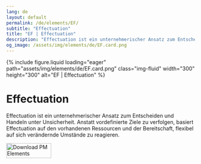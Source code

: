 ```yaml
---
lang: de
layout: default
permalink: /de/elements/EF/
subtitle: "Effectuation"
title: "EF | Effectuation"
description: "Effectuation ist ein unternehmerischer Ansatz zum Entscheiden und Handeln unter Unsicherheit. Anstatt vordefinierte Ziele zu verfolgen, basiert Effectuation auf den vorhandenen Ressourcen und der Bereitschaft, flexibel auf sich verändernde Umstände zu reagieren."
og_image: /assets/img/elements/de/EF.card.png
---
```


{% include figure.liquid loading="eager" path="assets/img/elements/de/EF.card.png" class="img-fluid" width="300" height="300" alt="EF | Effectuation" %}

# Effectuation

Effectuation ist ein unternehmerischer Ansatz zum Entscheiden und Handeln unter Unsicherheit. Anstatt vordefinierte Ziele zu verfolgen, basiert Effectuation auf den vorhandenen Ressourcen und der Bereitschaft, flexibel auf sich verändernde Umstände zu reagieren.

<a href="https://apps.apple.com/app/apple-store/id6738084498?pt=127441684&ct=website&mt=8">
  <img src="{{ "assets/img/en/appstore.png" | relative_url }}" width="120" height="40" alt="Download PM Elements">
</a>
